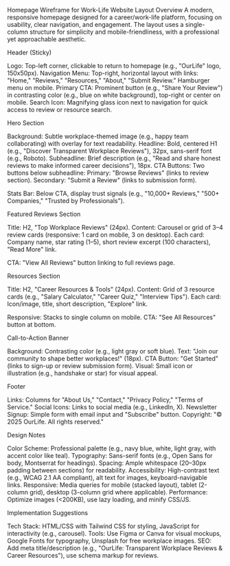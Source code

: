 Homepage Wireframe for Work-Life Website
Layout Overview
A modern, responsive homepage designed for a career/work-life platform, focusing on usability, clear navigation, and engagement. The layout uses a single-column structure for simplicity and mobile-friendliness, with a professional yet approachable aesthetic.

Header (Sticky)

Logo: Top-left corner, clickable to return to homepage (e.g., "OurLife" logo, 150x50px).
Navigation Menu: Top-right, horizontal layout with links: "Home," "Reviews," "Resources," "About," "Submit Review." Hamburger menu on mobile.
Primary CTA: Prominent button (e.g., "Share Your Review") in contrasting color (e.g., blue on white background), top-right or center on mobile.
Search Icon: Magnifying glass icon next to navigation for quick access to review or resource search.


Hero Section

Background: Subtle workplace-themed image (e.g., happy team collaborating) with overlay for text readability.
Headline: Bold, centered H1 (e.g., "Discover Transparent Workplace Reviews"), 32px, sans-serif font (e.g., Roboto).
Subheadline: Brief description (e.g., "Read and share honest reviews to make informed career decisions"), 18px.
CTA Buttons: Two buttons below subheadline:
Primary: "Browse Reviews" (links to review section).
Secondary: "Submit a Review" (links to submission form).


Stats Bar: Below CTA, display trust signals (e.g., "10,000+ Reviews," "500+ Companies," "Trusted by Professionals").


Featured Reviews Section

Title: H2, "Top Workplace Reviews" (24px).
Content: Carousel or grid of 3–4 review cards (responsive: 1 card on mobile, 3 on desktop).
Each card: Company name, star rating (1–5), short review excerpt (100 characters), "Read More" link.


CTA: "View All Reviews" button linking to full reviews page.


Resources Section

Title: H2, "Career Resources & Tools" (24px).
Content: Grid of 3 resource cards (e.g., "Salary Calculator," "Career Quiz," "Interview Tips").
Each card: Icon/image, title, short description, "Explore" link.


Responsive: Stacks to single column on mobile.
CTA: "See All Resources" button at bottom.


Call-to-Action Banner

Background: Contrasting color (e.g., light gray or soft blue).
Text: "Join our community to shape better workplaces!" (18px).
CTA Button: "Get Started" (links to sign-up or review submission form).
Visual: Small icon or illustration (e.g., handshake or star) for visual appeal.


Footer

Links: Columns for "About Us," "Contact," "Privacy Policy," "Terms of Service."
Social Icons: Links to social media (e.g., LinkedIn, X).
Newsletter Signup: Simple form with email input and "Subscribe" button.
Copyright: "© 2025 OurLife. All rights reserved."


Design Notes

Color Scheme: Professional palette (e.g., navy blue, white, light gray, with accent color like teal).
Typography: Sans-serif fonts (e.g., Open Sans for body, Montserrat for headings).
Spacing: Ample whitespace (20–30px padding between sections) for readability.
Accessibility: High-contrast text (e.g., WCAG 2.1 AA compliant), alt text for images, keyboard-navigable links.
Responsive: Media queries for mobile (stacked layout), tablet (2-column grid), desktop (3-column grid where applicable).
Performance: Optimize images (<200KB), use lazy loading, and minify CSS/JS.


Implementation Suggestions

Tech Stack: HTML/CSS with Tailwind CSS for styling, JavaScript for interactivity (e.g., carousel).
Tools: Use Figma or Canva for visual mockups, Google Fonts for typography, Unsplash for free workplace images.
SEO: Add meta title/description (e.g., "OurLife: Transparent Workplace Reviews & Career Resources"), use schema markup for reviews.
